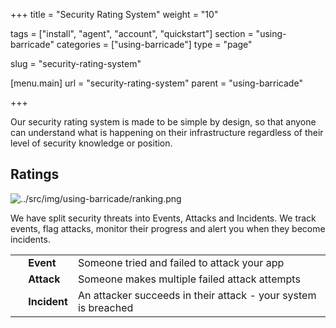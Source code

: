 +++
title = "Security Rating System"
weight = "10"

tags = ["install", "agent", "account", "quickstart"]
section = "using-barricade"
categories = ["using-barricade"]
type = "page"

slug = "security-rating-system"

[menu.main]
    url = "security-rating-system"
    parent = "using-barricade"

+++

Our security rating system is made to be simple by design, so that anyone can understand what is happening on their infrastructure regardless of their level of security knowledge or position.

## Ratings

![../src/img/using-barricade/ranking.png](../src/img/using-barricade/ranking.png)

We have split security threats into Events, Attacks and Incidents. We track events, flag attacks, monitor their progress and alert you when they become incidents.

<table class="risk">
<tbody>
<tr>
<td><em> </em></td>
<td><strong>Event</strong></td>
<td>Someone tried and failed to attack your app </td>
</tr>
<tr>
<td><em> </em></td>
<td><strong>Attack</strong></td>
<td>Someone makes multiple failed attack attempts </td>
</tr>
<tr>
<td><em> </em></td>
<td><strong>Incident</strong></td>
<td>An attacker succeeds in their attack - your system is breached</td>
</tr>
</tbody>
</table>
